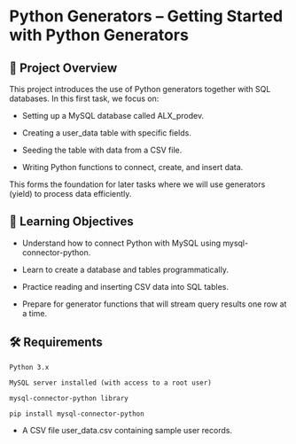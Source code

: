 # Python Generators – Getting Started with Python Generators
## 📌 Project Overview

This project introduces the use of Python generators together with SQL databases.
In this first task, we focus on:

- Setting up a MySQL database called ALX_prodev.

- Creating a user_data table with specific fields.

- Seeding the table with data from a CSV file.

- Writing Python functions to connect, create, and insert data.

This forms the foundation for later tasks where we will use generators (yield) to process data efficiently.

## 🎯 Learning Objectives

- Understand how to connect Python with MySQL using mysql-connector-python.

- Learn to create a database and tables programmatically.

- Practice reading and inserting CSV data into SQL tables.

- Prepare for generator functions that will stream query results one row at a time.

## 🛠️ Requirements

```
Python 3.x

MySQL server installed (with access to a root user)

mysql-connector-python library

pip install mysql-connector-python
``` 

- A CSV file user_data.csv containing sample user records.